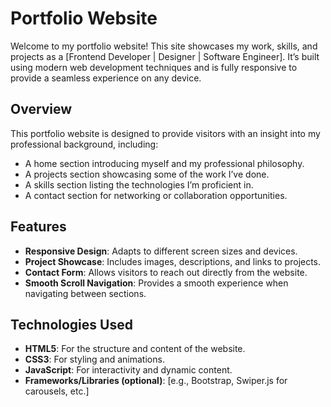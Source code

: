 # Portfolio Website

Welcome to my portfolio website! This site showcases my work, skills, and projects as a [Frontend Developer | Designer | Software Engineer]. It’s built using modern web development techniques and is fully responsive to provide a seamless experience on any device.

## Overview

This portfolio website is designed to provide visitors with an insight into my professional background, including:
- A home section introducing myself and my professional philosophy.
- A projects section showcasing some of the work I’ve done.
- A skills section listing the technologies I’m proficient in.
- A contact section for networking or collaboration opportunities.

## Features

- **Responsive Design**: Adapts to different screen sizes and devices.
- **Project Showcase**: Includes images, descriptions, and links to projects.
- **Contact Form**: Allows visitors to reach out directly from the website.
- **Smooth Scroll Navigation**: Provides a smooth experience when navigating between sections.

## Technologies Used

- **HTML5**: For the structure and content of the website.
- **CSS3**: For styling and animations.
- **JavaScript**: For interactivity and dynamic content.
- **Frameworks/Libraries (optional)**: [e.g., Bootstrap, Swiper.js for carousels, etc.]
